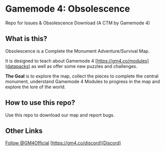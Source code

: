 # Gamemode 4: Obsolescence
Repo for Issues &amp; Obsolescence Download (A CTM by Gamemode 4)

## What is this?
Obsolescence is a Complete the Monument Adventure/Survival Map.

It is designed to teach about Gamemode 4 [https://gm4.co/modules](datapacks) as well as offer some new puzzles and challenges.

**The Goal** is to explore the map, collect the pieces to complete the central monument, understand Gamemode 4 Modules to progress in the map and explore the lore of the world.

## How to use this repo?
Use this repo to download our map and report bugs.

## Other Links
<a href="https://twitter.com/GM4Official" class="twitter-follow-button" data-show-count="false">Follow @GM4Official</a><script async src="https://platform.twitter.com/widgets.js" charset="utf-8"></script>
[https://gm4.co/discord](Discord)
